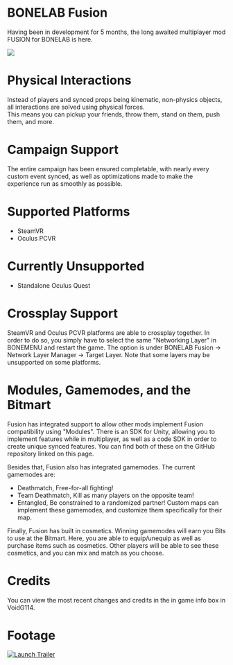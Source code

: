 # BONELAB Fusion
Having been in development for 5 months, the long awaited multiplayer mod FUSION for BONELAB is here.<br>

![](https://i.imgur.com/1ZpMfei.png)

# Physical Interactions
Instead of players and synced props being kinematic, non-physics objects, all interactions are solved using physical forces.<br>
This means you can pickup your friends, throw them, stand on them, push them, and more.

# Campaign Support
The entire campaign has been ensured completable, with nearly every custom event synced, as well as optimizations made to make the experience run as smoothly as possible.

# Supported Platforms
- SteamVR
- Oculus PCVR

# Currently Unsupported
- Standalone Oculus Quest

# Crossplay Support
SteamVR and Oculus PCVR platforms are able to crossplay together. In order to do so, you simply have to select the same "Networking Layer" in BONEMENU and restart the game. The option is under BONELAB Fusion -> Network Layer Manager -> Target Layer. Note that some layers may be unsupported on some platforms.

# Modules, Gamemodes, and the Bitmart
Fusion has integrated support to allow other mods implement Fusion compatibility using "Modules". There is an SDK for Unity, allowing you to implement features while in multiplayer, as well as a code SDK in order to create unique synced features. You can find both of these on the GitHub repository linked on this page.

Besides that, Fusion also has integrated gamemodes. The current gamemodes are:
- Deathmatch, Free-for-all fighting!
- Team Deathmatch, Kill as many players on the opposite team!
- Entangled, Be constrained to a randomized partner!
Custom maps can implement these gamemodes, and customize them specifically for their map.

Finally, Fusion has built in cosmetics. Winning gamemodes will earn you Bits to use at the Bitmart. Here, you are able to equip/unequip as well as purchase items such as cosmetics. Other players will be able to see these cosmetics, and you can mix and match as you choose.

# Credits
You can view the most recent changes and credits in the in game info box in VoidG114.

# Footage

[![Launch Trailer](https://i.imgur.com/9qAdvsc.png)](https://www.youtube.com/watch?v=pVavphtfTd4)